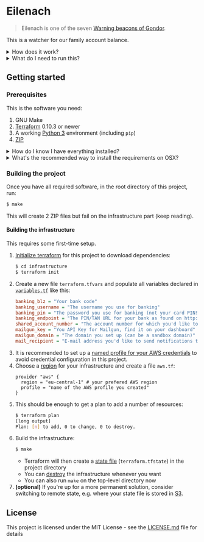 # Eilenach

> Eilenach is one of the seven [Warning beacons of Gondor](http://lotr.wikia.com/wiki/Warning_beacons_of_Gondor).

This is a watcher for our family account balance.

<details>
<summary>How does it work?</summary>

1. [Checks the balance](src/bookkeeper/bookkeeper.py) of your bank account over [FinTS](https://en.wikipedia.org/wiki/FinTS)
2. Reports the balance
3. [Sends an e-mail](src/beacon/mailgun.js) when the balance is below threshold

</details>

<details>
<summary>What do I need to run this?</summary>

- a German bank account with [one of these banks](https://github.com/raphaelm/python-fints#limitations) (so far only tested with DKB)
- an AWS account (everything you need to build the infrastructure
  is [included in this project](infrastructure/bookkeeper.tf))
- a [Mailgun account](https://www.mailgun.com/)

</details>

## Getting started

### Prerequisites

This is the software you need:

1. GNU Make
2. [Terraform](https://www.terraform.io/) 0.10.3 or newer
3. A working [Python 3](https://www.python.org/) environment (including `pip`)
4. [ZIP](http://www.info-zip.org/Zip.html)

<details>
<summary>How do I know I have everything installed?</summary>

Run the following, every line should have a check mark:

```bash
$ make check
✔ pip3
✔ terraform
✔ zip
```
</details>

<details>
<summary>What's the recommended way to install the requirements on OSX?</summary>

Assuming you have [brew](https://github.com/Homebrew/brew)
installed (you should!), run this to install all required software:

```
brew bundle
```
</details>

### Building the project

Once you have all required software, in the root directory of this project, run:

```bash
$ make
```

This will create 2 ZIP files but fail on the infrastructure part (keep reading).

#### Building the infrastructure

This requires some first-time setup.

1. [Initialize terraform](https://www.terraform.io/docs/commands/init.html) for this project to download dependencies:
   ```bash
   $ cd infrastructure
   $ terraform init
   ```
2. Create a new file `terraform.tfvars` and populate all variables declared in [`variables.tf`](infrastructure/variables.tf) like this:
   ```INI
   banking_blz = "Your bank code"
   banking_username = "The username you use for banking"
   banking_pin = "The password you use for banking (not your card PIN!)"
   banking_endpoint = "The PIN/TAN URL for your bank as found on http://www.hbci-zka.de/institute/institut_auswahl.htm"
   shared_account_number = "The account number for which you'd like to monitor the balance"
   mailgun_key = "You API Key for Mailgun, find it on your dashboard"
   mailgun_domain = "The domain you set up (can be a sandbox domain)"
   mail_recipient = "E-mail address you'd like to send notifications to"
   ```
3. It is recommended to set up a [named profile for your AWS credentials](https://docs.aws.amazon.com/cli/latest/userguide/cli-multiple-profiles.html)
   to avoid credential configuration in this project.
4. Choose a [region](https://docs.aws.amazon.com/AWSEC2/latest/UserGuide/using-regions-availability-zones.html#concepts-available-regions) for your infrastructure and create a file `aws.tf`:
   ```HCL
   provider "aws" {
     region = "eu-central-1" # your prefered AWS region
     profile = "name of the AWS profile you created"
   }
   ```
5. This should be enough to get a plan to add a number of resources:
   ```bash
   $ terraform plan
   [long output]
   Plan: [n] to add, 0 to change, 0 to destroy.
   ```
6. Build the infrastructure:
   ```bash
   $ make
   ```
   - Terraform will then create a [state file](https://www.terraform.io/docs/backends/state.html) (`terraform.tfstate`) in the project directory
   - You can [destroy](https://www.terraform.io/intro/getting-started/destroy.html)
   the infrastructure whenever you want
   - You can also run `make` on the top-level directory now
7. **(optional)** If you're up for a more permanent solution,
   consider switching to remote state, e.g. where your state file is stored in
   [S3](https://www.terraform.io/docs/backends/types/s3.html).

## License

This project is licensed under the MIT License - see the [LICENSE.md](LICENSE.md) file for details